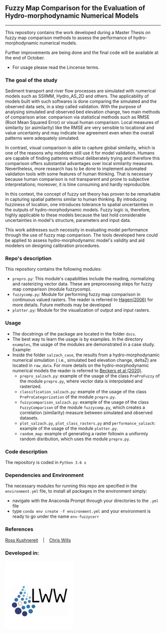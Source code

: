 ## Fuzzy Map Comparison for the Evaluation of Hydro-morphodynamic Numerical Models 
---
This repository contains the work developed during a Master Thesis on fuzzy map comparison methods to assess the performance of hydro-morphodynamic numerical models.

Further improvements are being done and the final code will be available
at the end of October. 

- For usage please read the Lincense terms.

### The goal of the study

Sediment transport and river flow processes are simulated with numerical models such as SSIIMM, 
Hydro_AS_2D and others. The applicability of models built with such softwares is done comparing the simulated and the observed data sets, in a step called validation. 
With the purpose of analysing simulated and observed bed elevation change, two main methods of comparison arise: comparison via statistical methods such as RMSE 
(Root Mean Squared Error) or visual human comparison. Local measures of similarity (or asimilarity) like the RMSE are very 
sensible to locational and value uncertainty and may indicate low agreement even when the overall patterns were adequately 
simulated. 

In contrast, visual comparison is able to capture global similarity, which is one of the reasons why modelers still
use it for model validation. Humans are capable of finding patterns without deliberately trying and therefore this comparison offers 
substantial advantages over local similarity measures. Nevertheless, more research has to be done to implement automated validation tools 
with some features of human thinking. That is necessary because human comparison is not transparent and prone to subjective interpretations; 
moreover, it is time consuming and hardly reproducible.

In this context, the concept of fuzzy set theory has proven to be remarkable in capturing spatial patterns similar to human thinking.
By introducing fuzziness of location, one introduces tolerance to spatial uncertainties in the outputs of hydro-morphodynamic models. 
Fuzzy logic is, therefore, highly applicable to these models because the last hold considerable uncertainties in model's structure, 
parameters and input data.

This work addresses such necessity in evaluating model performance through the use of fuzzy map comparison. The tools developed here
could be applied to assess hydro-morphodynamic model's validity and aid modelers on designing calibration procedures.


### Repo's description

This repository contains the following modules:
- ``prepro.py``: This module's capabilities include the reading, normalizing and rasterizing vector data. These are preprocessing steps for fuzzy map comparison (module fuzzycomp).
- ``fuzzycomp.py``: Module for performing fuzzy map comparison in continuous valued rasters. The reader is referred to [Hagen(2006)](https://www.researchgate.net/publication/242690490_Comparing_Continuous_Valued_Raster_Data_A_Cross_Disciplinary_Literature_Scan) for more details. Future methods may be developed
- ``plotter.py``: Module for the visualization of output and input rasters.

### Usage
- The docstrings of the package are located in the folder ``docs``.
- The best way to learn the usage is by examples. In the directory ``examples``, the usage of the modules are demonstrated in a case study.
Example:
- Inside the folder ``salzach_case``, the results from a hydro-morphodynamic numerical simulation ( i.e., simulated bed elevation change, deltaZ) are located in ``raw_data``. For more details on the hydro-morphodynamic numerical models the reader is referred to [Beckers et al (2020)](https://www.researchgate.net/publication/342181386_Bayesian_Calibration_and_Validation_of_a_Large-scale_and_Time-demanding_Sediment_Transport_Model).
  - ``prepro_salzach.py``: example of the usage of the class ``PreProFuzzy`` of the module ``prepro.py``, where vector data is interpolated and rasterized.
  - ``classification_salzach.py``: example of the usage of the class ``PreProCategorization`` of the module ``prepro.py``.
  - ``fuzzycomparison_salzach.py``: example of the usage of the class ``FuzzyComparison`` of the module ``fuzzycomp.py``, which creates a correlation (similarity) measure between simulated and observed datasets.
  - ``plot_salzach.py``, ``plot_class_rasters.py`` and ``performance_salzach``: example of the usage of the module ``plotter.py``.
  - ``random_map``: example of generating a raster followin a uniformly random disribution, which uses the module ``prepro.py``.

### Code description
The repository is coded in  ``Python 3.6 x`` 

### Dependencies and Environment

The necessary modules for running this repo are specified in the ``environment.yml`` file, to install all packages in the environment simply:
- navigate with the Anaconda Prompt through your directories to the ``.yml`` file
- type ``conda env create -f environment.yml`` and your environment is ready to go under the name ``env-fuzzycorr``

### References

[Ross Kushnereit](https://github.com/rosskush/skspatial)
&nbsp;&nbsp; | &nbsp;&nbsp;
[Chris Wills](http://chris35wills.github.io/gridding_data/)

### Developed in:

[![Image](Logo_LWW.JPG)](https://www.iws.uni-stuttgart.de/lww/)
